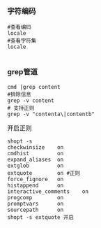 ### 字符编码

```
#查看编码
locale
#查看字符集
locale


```



### grep管道

```
cmd |grep content
#排除信息
grep -v content
# 支持正则
grep -v "contenta\|contentb"

```



开启正则

```shell
shopt -s
checkwinsize   	on
cmdhist        	on
expand_aliases 	on
extglob        	on
extquote       	on #正则
force_fignore  	on
histappend     	on
interactive_comments	on
progcomp       	on
promptvars     	on
sourcepath     	on
shopt -s extquote 开启
```



